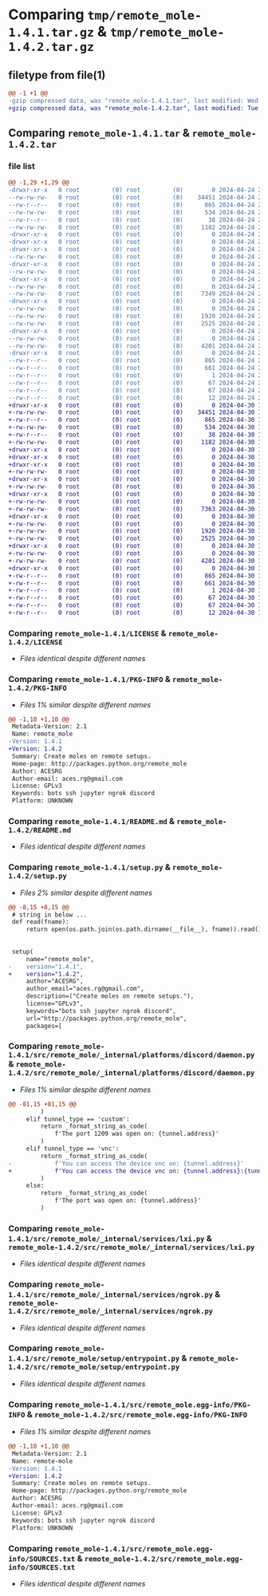 # Comparing `tmp/remote_mole-1.4.1.tar.gz` & `tmp/remote_mole-1.4.2.tar.gz`

## filetype from file(1)

```diff
@@ -1 +1 @@
-gzip compressed data, was "remote_mole-1.4.1.tar", last modified: Wed Apr 24 21:53:07 2024, max compression
+gzip compressed data, was "remote_mole-1.4.2.tar", last modified: Tue Apr 30 18:20:00 2024, max compression
```

## Comparing `remote_mole-1.4.1.tar` & `remote_mole-1.4.2.tar`

### file list

```diff
@@ -1,29 +1,29 @@
-drwxr-xr-x   0 root         (0) root         (0)        0 2024-04-24 21:53:07.267799 remote_mole-1.4.1/
--rw-rw-rw-   0 root         (0) root         (0)    34451 2024-04-24 21:52:23.000000 remote_mole-1.4.1/LICENSE
--rw-r--r--   0 root         (0) root         (0)      865 2024-04-24 21:53:07.265798 remote_mole-1.4.1/PKG-INFO
--rw-rw-rw-   0 root         (0) root         (0)      534 2024-04-24 21:52:23.000000 remote_mole-1.4.1/README.md
--rw-r--r--   0 root         (0) root         (0)       38 2024-04-24 21:53:07.267799 remote_mole-1.4.1/setup.cfg
--rw-rw-rw-   0 root         (0) root         (0)     1182 2024-04-24 21:52:23.000000 remote_mole-1.4.1/setup.py
-drwxr-xr-x   0 root         (0) root         (0)        0 2024-04-24 21:53:07.249798 remote_mole-1.4.1/src/
-drwxr-xr-x   0 root         (0) root         (0)        0 2024-04-24 21:53:07.252798 remote_mole-1.4.1/src/remote_mole/
-drwxr-xr-x   0 root         (0) root         (0)        0 2024-04-24 21:53:07.259798 remote_mole-1.4.1/src/remote_mole/_internal/
--rw-rw-rw-   0 root         (0) root         (0)        0 2024-04-24 21:52:23.000000 remote_mole-1.4.1/src/remote_mole/_internal/__init__.py
-drwxr-xr-x   0 root         (0) root         (0)        0 2024-04-24 21:53:07.260799 remote_mole-1.4.1/src/remote_mole/_internal/platforms/
--rw-rw-rw-   0 root         (0) root         (0)        0 2024-04-24 21:52:23.000000 remote_mole-1.4.1/src/remote_mole/_internal/platforms/__init__.py
-drwxr-xr-x   0 root         (0) root         (0)        0 2024-04-24 21:53:07.261798 remote_mole-1.4.1/src/remote_mole/_internal/platforms/discord/
--rw-rw-rw-   0 root         (0) root         (0)        0 2024-04-24 21:52:23.000000 remote_mole-1.4.1/src/remote_mole/_internal/platforms/discord/__init__.py
--rw-rw-rw-   0 root         (0) root         (0)     7349 2024-04-24 21:52:23.000000 remote_mole-1.4.1/src/remote_mole/_internal/platforms/discord/daemon.py
-drwxr-xr-x   0 root         (0) root         (0)        0 2024-04-24 21:53:07.263799 remote_mole-1.4.1/src/remote_mole/_internal/services/
--rw-rw-rw-   0 root         (0) root         (0)        0 2024-04-24 21:52:23.000000 remote_mole-1.4.1/src/remote_mole/_internal/services/__init__.py
--rw-rw-rw-   0 root         (0) root         (0)     1920 2024-04-24 21:52:23.000000 remote_mole-1.4.1/src/remote_mole/_internal/services/lxi.py
--rw-rw-rw-   0 root         (0) root         (0)     2525 2024-04-24 21:52:23.000000 remote_mole-1.4.1/src/remote_mole/_internal/services/ngrok.py
-drwxr-xr-x   0 root         (0) root         (0)        0 2024-04-24 21:53:07.264798 remote_mole-1.4.1/src/remote_mole/setup/
--rw-rw-rw-   0 root         (0) root         (0)        0 2024-04-24 21:52:23.000000 remote_mole-1.4.1/src/remote_mole/setup/__init__.py
--rw-rw-rw-   0 root         (0) root         (0)     4201 2024-04-24 21:52:23.000000 remote_mole-1.4.1/src/remote_mole/setup/entrypoint.py
-drwxr-xr-x   0 root         (0) root         (0)        0 2024-04-24 21:53:07.259798 remote_mole-1.4.1/src/remote_mole.egg-info/
--rw-r--r--   0 root         (0) root         (0)      865 2024-04-24 21:53:07.000000 remote_mole-1.4.1/src/remote_mole.egg-info/PKG-INFO
--rw-r--r--   0 root         (0) root         (0)      661 2024-04-24 21:53:07.000000 remote_mole-1.4.1/src/remote_mole.egg-info/SOURCES.txt
--rw-r--r--   0 root         (0) root         (0)        1 2024-04-24 21:53:07.000000 remote_mole-1.4.1/src/remote_mole.egg-info/dependency_links.txt
--rw-r--r--   0 root         (0) root         (0)       67 2024-04-24 21:53:07.000000 remote_mole-1.4.1/src/remote_mole.egg-info/entry_points.txt
--rw-r--r--   0 root         (0) root         (0)       67 2024-04-24 21:53:07.000000 remote_mole-1.4.1/src/remote_mole.egg-info/requires.txt
--rw-r--r--   0 root         (0) root         (0)       12 2024-04-24 21:53:07.000000 remote_mole-1.4.1/src/remote_mole.egg-info/top_level.txt
+drwxr-xr-x   0 root         (0) root         (0)        0 2024-04-30 18:20:00.345984 remote_mole-1.4.2/
+-rw-rw-rw-   0 root         (0) root         (0)    34451 2024-04-30 18:18:57.000000 remote_mole-1.4.2/LICENSE
+-rw-r--r--   0 root         (0) root         (0)      865 2024-04-30 18:20:00.342984 remote_mole-1.4.2/PKG-INFO
+-rw-rw-rw-   0 root         (0) root         (0)      534 2024-04-30 18:18:57.000000 remote_mole-1.4.2/README.md
+-rw-r--r--   0 root         (0) root         (0)       38 2024-04-30 18:20:00.345984 remote_mole-1.4.2/setup.cfg
+-rw-rw-rw-   0 root         (0) root         (0)     1182 2024-04-30 18:18:57.000000 remote_mole-1.4.2/setup.py
+drwxr-xr-x   0 root         (0) root         (0)        0 2024-04-30 18:20:00.321984 remote_mole-1.4.2/src/
+drwxr-xr-x   0 root         (0) root         (0)        0 2024-04-30 18:20:00.324984 remote_mole-1.4.2/src/remote_mole/
+drwxr-xr-x   0 root         (0) root         (0)        0 2024-04-30 18:20:00.334984 remote_mole-1.4.2/src/remote_mole/_internal/
+-rw-rw-rw-   0 root         (0) root         (0)        0 2024-04-30 18:18:57.000000 remote_mole-1.4.2/src/remote_mole/_internal/__init__.py
+drwxr-xr-x   0 root         (0) root         (0)        0 2024-04-30 18:20:00.335984 remote_mole-1.4.2/src/remote_mole/_internal/platforms/
+-rw-rw-rw-   0 root         (0) root         (0)        0 2024-04-30 18:18:57.000000 remote_mole-1.4.2/src/remote_mole/_internal/platforms/__init__.py
+drwxr-xr-x   0 root         (0) root         (0)        0 2024-04-30 18:20:00.337984 remote_mole-1.4.2/src/remote_mole/_internal/platforms/discord/
+-rw-rw-rw-   0 root         (0) root         (0)        0 2024-04-30 18:18:57.000000 remote_mole-1.4.2/src/remote_mole/_internal/platforms/discord/__init__.py
+-rw-rw-rw-   0 root         (0) root         (0)     7363 2024-04-30 18:18:57.000000 remote_mole-1.4.2/src/remote_mole/_internal/platforms/discord/daemon.py
+drwxr-xr-x   0 root         (0) root         (0)        0 2024-04-30 18:20:00.339984 remote_mole-1.4.2/src/remote_mole/_internal/services/
+-rw-rw-rw-   0 root         (0) root         (0)        0 2024-04-30 18:18:57.000000 remote_mole-1.4.2/src/remote_mole/_internal/services/__init__.py
+-rw-rw-rw-   0 root         (0) root         (0)     1920 2024-04-30 18:18:57.000000 remote_mole-1.4.2/src/remote_mole/_internal/services/lxi.py
+-rw-rw-rw-   0 root         (0) root         (0)     2525 2024-04-30 18:18:57.000000 remote_mole-1.4.2/src/remote_mole/_internal/services/ngrok.py
+drwxr-xr-x   0 root         (0) root         (0)        0 2024-04-30 18:20:00.341984 remote_mole-1.4.2/src/remote_mole/setup/
+-rw-rw-rw-   0 root         (0) root         (0)        0 2024-04-30 18:18:57.000000 remote_mole-1.4.2/src/remote_mole/setup/__init__.py
+-rw-rw-rw-   0 root         (0) root         (0)     4201 2024-04-30 18:18:57.000000 remote_mole-1.4.2/src/remote_mole/setup/entrypoint.py
+drwxr-xr-x   0 root         (0) root         (0)        0 2024-04-30 18:20:00.333984 remote_mole-1.4.2/src/remote_mole.egg-info/
+-rw-r--r--   0 root         (0) root         (0)      865 2024-04-30 18:19:59.000000 remote_mole-1.4.2/src/remote_mole.egg-info/PKG-INFO
+-rw-r--r--   0 root         (0) root         (0)      661 2024-04-30 18:20:00.000000 remote_mole-1.4.2/src/remote_mole.egg-info/SOURCES.txt
+-rw-r--r--   0 root         (0) root         (0)        1 2024-04-30 18:19:59.000000 remote_mole-1.4.2/src/remote_mole.egg-info/dependency_links.txt
+-rw-r--r--   0 root         (0) root         (0)       67 2024-04-30 18:19:59.000000 remote_mole-1.4.2/src/remote_mole.egg-info/entry_points.txt
+-rw-r--r--   0 root         (0) root         (0)       67 2024-04-30 18:19:59.000000 remote_mole-1.4.2/src/remote_mole.egg-info/requires.txt
+-rw-r--r--   0 root         (0) root         (0)       12 2024-04-30 18:19:59.000000 remote_mole-1.4.2/src/remote_mole.egg-info/top_level.txt
```

### Comparing `remote_mole-1.4.1/LICENSE` & `remote_mole-1.4.2/LICENSE`

 * *Files identical despite different names*

### Comparing `remote_mole-1.4.1/PKG-INFO` & `remote_mole-1.4.2/PKG-INFO`

 * *Files 1% similar despite different names*

```diff
@@ -1,10 +1,10 @@
 Metadata-Version: 2.1
 Name: remote_mole
-Version: 1.4.1
+Version: 1.4.2
 Summary: Create moles on remote setups.
 Home-page: http://packages.python.org/remote_mole
 Author: ACESRG
 Author-email: aces.rg@gmail.com
 License: GPLv3
 Keywords: bots ssh jupyter ngrok discord
 Platform: UNKNOWN
```

### Comparing `remote_mole-1.4.1/README.md` & `remote_mole-1.4.2/README.md`

 * *Files identical despite different names*

### Comparing `remote_mole-1.4.1/setup.py` & `remote_mole-1.4.2/setup.py`

 * *Files 2% similar despite different names*

```diff
@@ -8,15 +8,15 @@
 # string in below ...
 def read(fname):
     return open(os.path.join(os.path.dirname(__file__), fname)).read()
 
 
 setup(
     name="remote_mole",
-    version="1.4.1",
+    version="1.4.2",
     author="ACESRG",
     author_email="aces.rg@gmail.com",
     description=("Create moles on remote setups."),
     license="GPLv3",
     keywords="bots ssh jupyter ngrok discord",
     url="http://packages.python.org/remote_mole",
     packages=[
```

### Comparing `remote_mole-1.4.1/src/remote_mole/_internal/platforms/discord/daemon.py` & `remote_mole-1.4.2/src/remote_mole/_internal/platforms/discord/daemon.py`

 * *Files 1% similar despite different names*

```diff
@@ -81,15 +81,15 @@
         )
     elif tunnel_type == 'custom':
         return _format_string_as_code(
             f'The port 1209 was open on: {tunnel.address}'
         )
     elif tunnel_type == 'vnc':
         return _format_string_as_code(
-            f'You can access the device vnc on: {tunnel.address}'
+            f'You can access the device vnc on: {tunnel.address}:{tunnel.port}'
         )
     else:
         return _format_string_as_code(
             f'The port was open on: {tunnel.address}'
         )
```

### Comparing `remote_mole-1.4.1/src/remote_mole/_internal/services/lxi.py` & `remote_mole-1.4.2/src/remote_mole/_internal/services/lxi.py`

 * *Files identical despite different names*

### Comparing `remote_mole-1.4.1/src/remote_mole/_internal/services/ngrok.py` & `remote_mole-1.4.2/src/remote_mole/_internal/services/ngrok.py`

 * *Files identical despite different names*

### Comparing `remote_mole-1.4.1/src/remote_mole/setup/entrypoint.py` & `remote_mole-1.4.2/src/remote_mole/setup/entrypoint.py`

 * *Files identical despite different names*

### Comparing `remote_mole-1.4.1/src/remote_mole.egg-info/PKG-INFO` & `remote_mole-1.4.2/src/remote_mole.egg-info/PKG-INFO`

 * *Files 1% similar despite different names*

```diff
@@ -1,10 +1,10 @@
 Metadata-Version: 2.1
 Name: remote-mole
-Version: 1.4.1
+Version: 1.4.2
 Summary: Create moles on remote setups.
 Home-page: http://packages.python.org/remote_mole
 Author: ACESRG
 Author-email: aces.rg@gmail.com
 License: GPLv3
 Keywords: bots ssh jupyter ngrok discord
 Platform: UNKNOWN
```

### Comparing `remote_mole-1.4.1/src/remote_mole.egg-info/SOURCES.txt` & `remote_mole-1.4.2/src/remote_mole.egg-info/SOURCES.txt`

 * *Files identical despite different names*

